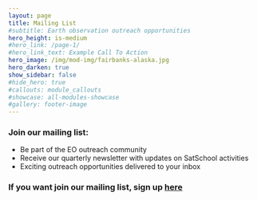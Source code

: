 ```yaml
---
layout: page
title: Mailing List 
#subtitle: Earth observation outreach opportunities
hero_height: is-medium
#hero_link: /page-1/
#hero_link_text: Example Call To Action
hero_image: /img/mod-img/fairbanks-alaska.jpg
hero_darken: true
show_sidebar: false
#hide_hero: true
#callouts: module_callouts
#showcase: all-modules-showcase
#gallery: footer-image
---
```



### Join our mailing list:

- Be part of the EO outreach community
- Receive our quarterly newsletter with updates on SatSchool activities
- Exciting outreach opportunities delivered to your inbox


### If you want join our mailing list, sign up [here](http://eepurl.com/i0znr6)

<br/><br/><br/><br/><br/>
